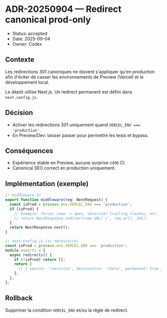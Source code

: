 # ADR-20250904 — Redirect canonical prod-only

- Status: accepted
- Date: 2025-09-04
- Owner: Codex

## Contexte
Les redirections 301 canoniques ne doivent s'appliquer qu'en production afin d'éviter de casser les environnements de Preview (Vercel) et le développement local.

Le dépôt utilise Next.js. Un redirect permanent est défini dans `next.config.js`.

## Décision
- Activer les redirections 301 uniquement quand `VERCEL_ENV === 'production'`.
- En Preview/Dev: laisser passer pour permettre les tests et bypass.

## Conséquences
- Expérience stable en Preview, aucune surprise côté CI.
- Canonical SEO correct en production uniquement.

## Implémentation (exemple)

```ts
// middleware.ts
export function middleware(req: NextRequest) {
  const isProd = process.env.VERCEL_ENV === 'production';
  if (isProd) {
    // Exemple: forcer /www -> apex, sécuriser trailing slashes, etc.
    // return NextResponse.redirect(new URL('/', req.url), 301);
  }
  return NextResponse.next();
}
```

```js
// next.config.js (si nécessaire)
const isProd = process.env.VERCEL_ENV === 'production';
module.exports = {
  async redirects() {
    if (!isProd) return [];
    return [
      // { source: '/securite', destination: '/beta', permanent: true },
    ];
  },
};
```

## Rollback
Supprimer la condition `VERCEL_ENV` et/ou la règle de redirect.

